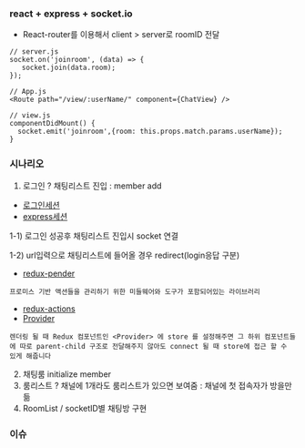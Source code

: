 ### react + express + socket.io

* React-router를 이용해서 client > server로 roomID 전달
  
```
// server.js
socket.on('joinroom', (data) => {
   socket.join(data.room);
});

// App.js
<Route path="/view/:userName/" component={ChatView} />

// view.js
componentDidMount() {
  socket.emit('joinroom',{room: this.props.match.params.userName});
}
```

### 시나리오

1) 로그인 ? 채팅리스트 진입 : member add
- [로그인세션](https://velopert.com/1967)
- [express세션](https://velopert.com/406)

1-1) 로그인 성공후 채팅리스트 진입시 socket 연결

1-2) url입력으로 채팅리스트에 들어올 경우 redirect(login응답 구분)

- [redux-pender](https://velopert.com/3401#2-3-redux-promise-middleware)
```
프로미스 기반 액션들을 관리하기 위한 미들웨어와 도구가 포함되어있는 라이브러리
```
- [redux-actions](https://velopert.com/3358)
- [Provider](https://velopert.com/1266)
```
렌더링 될 때 Redux 컴포넌트인 <Provider> 에 store 를 설정해주면 그 하위 컴포넌트들에 따로 parent-child 구조로 전달해주지 않아도 connect 될 때 store에 접근 할 수 있게 해줍니다
```

2) 채팅룸 initialize member 
3) 룸리스트 ? 채널에 1개라도 룸리스트가 있으면 보여줌 : 채널에 첫 접속자가 방을만듦
4) RoomList / socketID별 채팅방 구현

### 이슈

